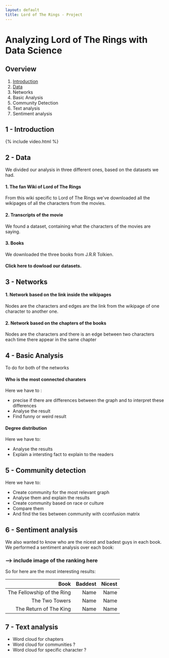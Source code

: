 ```yaml
---
layout: default
title: Lord of The Rings - Project 
---
```


# Analyzing Lord of The Rings with Data Science

## Overview 

1. [Introduction](#1---introduction)
2. [Data](#2---data)
3. Networks
4. Basic Analysis
5. Community Detection
6. Text analysis
7. Sentiment analysis

## 1 - Introduction 

{% include video.html %}

## 2 - Data
We divided our analysis in three different ones, based on the datasets we had.

#### 1. The fan Wiki of Lord of The Rings

From this wiki specific to Lord of The Rings we've downloaded all the wikipages of all the characters from the movies.

#### 2. Transcripts of the movie

We found a dataset, containing what the characters of the movies are saying. 

#### 3. Books

We downloaded the three books from J.R.R Tolkien.

#### Click here to dowload our datasets.

## 3 - Networks

#### 1. Network based on the link inside the wikipages

Nodes are the characters and edges are the link from the wikipage of one character to another one.

#### 2. Network based on the chapters of the books

Nodes are the characters and there is an edge between two characters each time there appear in the same chapter

## 4 - Basic Analysis 

To do for both of the networks

#### Who is the most connected charaters 

Here we have to :
- precise if there are differences between the graph and to interpret these differences
- Analyse the result 
- Find funny or weird result

#### Degree distribution

Here we have to:
- Analyse the results
- Explain a intersting fact to explain to the readers

## 5 - Community detection

Here we have to:
- Create community for the most relevant graph
- Analyse them and explain the results
- Create community based on race or culture
- Compare them
- And find the ties between community with cconfusion matrix


## 6 - Sentiment analysis
We also wanted to know who are the nicest and badest guys in each book.
We performed a sentiment analysis over each book:
### --> include image of the ranking here

So for here are the most interesting results:

| Book                          | Baddest       | Nicest  |
| -----------------------------:|--------------:| -------:|
| The Fellowship of the Ring    | Name          | Name    |
| The Two Towers                | Name          | Name    |
| The Return of The King        | Name          | Name    |

## 7 - Text analysis
- Word cloud for chapters
- Word cloud for communities ?
- Word cloud for specific character ?
